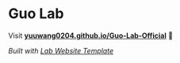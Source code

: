 
# Guo Lab

Visit **[yuuwang0204.github.io/Guo-Lab-Official](https://yuuwang0204.github.io/Guo-Lab-Official)** 🚀

_Built with [Lab Website Template](https://greene-lab.gitbook.io/lab-website-template-docs)_

